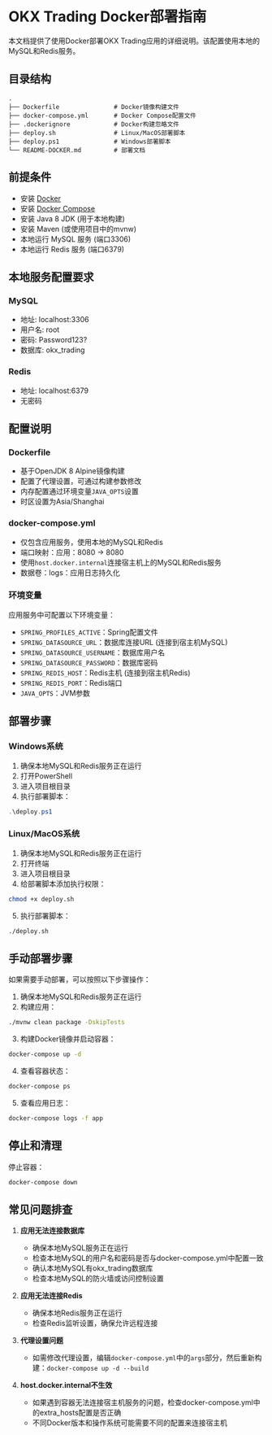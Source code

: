 # OKX Trading Docker部署指南

本文档提供了使用Docker部署OKX Trading应用的详细说明。该配置使用本地的MySQL和Redis服务。

## 目录结构

```
.
├── Dockerfile               # Docker镜像构建文件
├── docker-compose.yml       # Docker Compose配置文件
├── .dockerignore            # Docker构建忽略文件
├── deploy.sh                # Linux/MacOS部署脚本
├── deploy.ps1               # Windows部署脚本
└── README-DOCKER.md         # 部署文档
```

## 前提条件

- 安装 [Docker](https://www.docker.com/get-started)
- 安装 [Docker Compose](https://docs.docker.com/compose/install/)
- 安装 Java 8 JDK (用于本地构建)
- 安装 Maven (或使用项目中的mvnw)
- 本地运行 MySQL 服务 (端口3306)
- 本地运行 Redis 服务 (端口6379)

## 本地服务配置要求

### MySQL
- 地址: localhost:3306
- 用户名: root
- 密码: Password123?
- 数据库: okx_trading

### Redis
- 地址: localhost:6379
- 无密码

## 配置说明

### Dockerfile

- 基于OpenJDK 8 Alpine镜像构建
- 配置了代理设置，可通过构建参数修改
- 内存配置通过环境变量`JAVA_OPTS`设置
- 时区设置为Asia/Shanghai

### docker-compose.yml

- 仅包含应用服务，使用本地的MySQL和Redis
- 端口映射：应用：8080 -> 8080
- 使用`host.docker.internal`连接宿主机上的MySQL和Redis服务
- 数据卷：logs：应用日志持久化

### 环境变量

应用服务中可配置以下环境变量：

- `SPRING_PROFILES_ACTIVE`：Spring配置文件
- `SPRING_DATASOURCE_URL`：数据库连接URL (连接到宿主机MySQL)
- `SPRING_DATASOURCE_USERNAME`：数据库用户名
- `SPRING_DATASOURCE_PASSWORD`：数据库密码
- `SPRING_REDIS_HOST`：Redis主机 (连接到宿主机Redis)
- `SPRING_REDIS_PORT`：Redis端口
- `JAVA_OPTS`：JVM参数

## 部署步骤

### Windows系统

1. 确保本地MySQL和Redis服务正在运行
2. 打开PowerShell
3. 进入项目根目录
4. 执行部署脚本：

```powershell
.\deploy.ps1
```

### Linux/MacOS系统

1. 确保本地MySQL和Redis服务正在运行
2. 打开终端
3. 进入项目根目录
4. 给部署脚本添加执行权限：

```bash
chmod +x deploy.sh
```

5. 执行部署脚本：

```bash
./deploy.sh
```

## 手动部署步骤

如果需要手动部署，可以按照以下步骤操作：

1. 确保本地MySQL和Redis服务正在运行
2. 构建应用：

```bash
./mvnw clean package -DskipTests
```

3. 构建Docker镜像并启动容器：

```bash
docker-compose up -d
```

4. 查看容器状态：

```bash
docker-compose ps
```

5. 查看应用日志：

```bash
docker-compose logs -f app
```

## 停止和清理

停止容器：

```bash
docker-compose down
```

## 常见问题排查

1. **应用无法连接数据库**
   - 确保本地MySQL服务正在运行
   - 检查本地MySQL的用户名和密码是否与docker-compose.yml中配置一致
   - 确认本地MySQL有okx_trading数据库
   - 检查本地MySQL的防火墙或访问控制设置

2. **应用无法连接Redis**
   - 确保本地Redis服务正在运行
   - 检查Redis监听设置，确保允许远程连接

3. **代理设置问题**
   - 如需修改代理设置，编辑`docker-compose.yml`中的`args`部分，然后重新构建：`docker-compose up -d --build`

4. **host.docker.internal不生效**
   - 如果遇到容器无法连接宿主机服务的问题，检查docker-compose.yml中的extra_hosts配置是否正确
   - 不同Docker版本和操作系统可能需要不同的配置来连接宿主机 